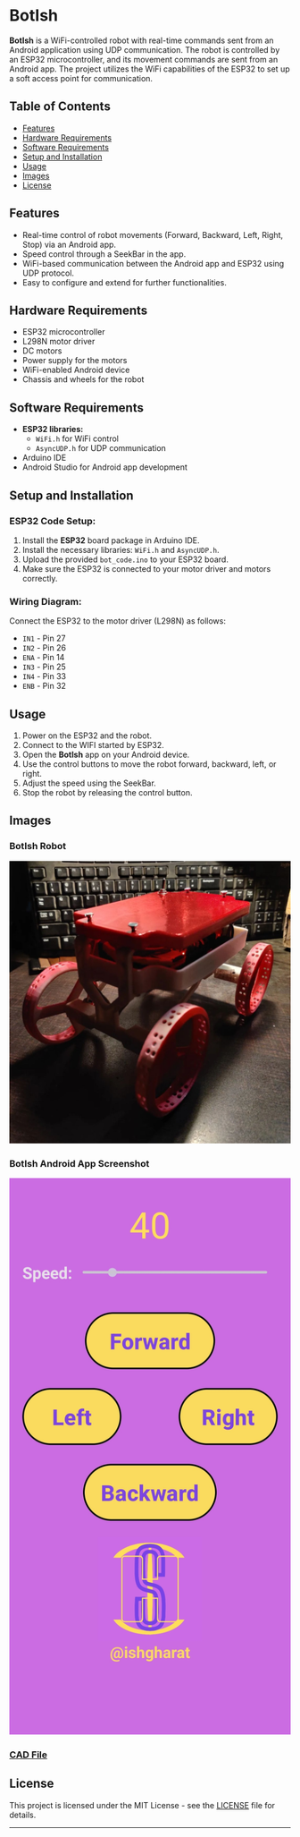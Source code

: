 # BotIsh

**BotIsh** is a WiFi-controlled robot with real-time commands sent from an Android application using UDP communication. The robot is controlled by an ESP32 microcontroller, and its movement commands are sent from an Android app. The project utilizes the WiFi capabilities of the ESP32 to set up a soft access point for communication.

## Table of Contents
- [Features](#features)
- [Hardware Requirements](#hardware-requirements)
- [Software Requirements](#software-requirements)
- [Setup and Installation](#setup-and-installation)
- [Usage](#usage)
- [Images](#images)
- [License](#license)

## Features
- Real-time control of robot movements (Forward, Backward, Left, Right, Stop) via an Android app.
- Speed control through a SeekBar in the app.
- WiFi-based communication between the Android app and ESP32 using UDP protocol.
- Easy to configure and extend for further functionalities.

## Hardware Requirements
- ESP32 microcontroller
- L298N motor driver
- DC motors
- Power supply for the motors
- WiFi-enabled Android device
- Chassis and wheels for the robot

## Software Requirements
- **ESP32 libraries:**
  - `WiFi.h` for WiFi control
  - `AsyncUDP.h` for UDP communication
- Arduino IDE
- Android Studio for Android app development

## Setup and Installation

### ESP32 Code Setup:
1. Install the **ESP32** board package in Arduino IDE.
2. Install the necessary libraries: `WiFi.h` and `AsyncUDP.h`.
3. Upload the provided `bot_code.ino` to your ESP32 board.
4. Make sure the ESP32 is connected to your motor driver and motors correctly.


### Wiring Diagram:
Connect the ESP32 to the motor driver (L298N) as follows:
- `IN1` - Pin 27
- `IN2` - Pin 26
- `ENA` - Pin 14
- `IN3` - Pin 25
- `IN4` - Pin 33
- `ENB` - Pin 32

## Usage

1. Power on the ESP32 and the robot.
2. Connect to the WIFI started by ESP32.
3. Open the **BotIsh** app on your Android device.
4. Use the control buttons to move the robot forward, backward, left, or right.
5. Adjust the speed using the SeekBar.
6. Stop the robot by releasing the control button.

## Images

### BotIsh Robot
![Bot Image](./images/bot_image.jpg)

### BotIsh Android App Screenshot
![App Screenshot](./images/app_screenshot.jpg)

### [CAD File](https://cad.grabcad.com/library/cube-rover-by-astrobotic-1)

## License
This project is licensed under the MIT License - see the [LICENSE](LICENSE) file for details.

---